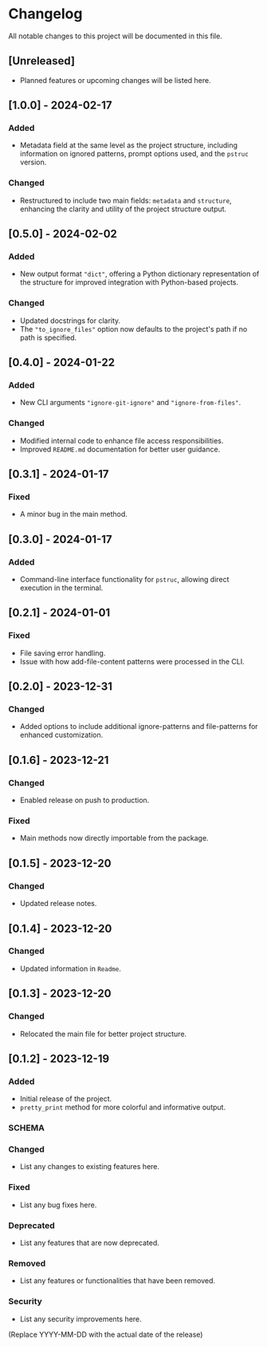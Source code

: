 
# Changelog

All notable changes to this project will be documented in this file.

## [Unreleased]

- Planned features or upcoming changes will be listed here.

## [1.0.0] - 2024-02-17
### Added
- Metadata field at the same level as the project structure, including information on ignored patterns, prompt options used, and the `pstruc` version.
### Changed
- Restructured to include two main fields: `metadata` and `structure`, enhancing the clarity and utility of the project structure output.

## [0.5.0] - 2024-02-02
### Added
- New output format `"dict"`, offering a Python dictionary representation of the structure for improved integration with Python-based projects.
### Changed
- Updated docstrings for clarity.
- The `"to_ignore_files"` option now defaults to the project's path if no path is specified.

## [0.4.0] - 2024-01-22
### Added
- New CLI arguments `"ignore-git-ignore"` and `"ignore-from-files"`.
### Changed
- Modified internal code to enhance file access responsibilities.
- Improved `README.md` documentation for better user guidance.

## [0.3.1] - 2024-01-17
### Fixed
- A minor bug in the main method.

## [0.3.0] - 2024-01-17
### Added
- Command-line interface functionality for `pstruc`, allowing direct execution in the terminal.

## [0.2.1] - 2024-01-01
### Fixed
- File saving error handling.
- Issue with how add-file-content patterns were processed in the CLI.

## [0.2.0] - 2023-12-31
### Changed
- Added options to include additional ignore-patterns and file-patterns for enhanced customization.

## [0.1.6] - 2023-12-21
### Changed
- Enabled release on push to production.
### Fixed
- Main methods now directly importable from the package.

## [0.1.5] - 2023-12-20
### Changed
- Updated release notes.

## [0.1.4] - 2023-12-20
### Changed
- Updated information in `Readme`.

## [0.1.3] - 2023-12-20
### Changed
- Relocated the main file for better project structure.

## [0.1.2] - 2023-12-19
### Added
- Initial release of the project.
- `pretty_print` method for more colorful and informative output.





### SCHEMA

### Changed
- List any changes to existing features here.

### Fixed
- List any bug fixes here.

### Deprecated
- List any features that are now deprecated.

### Removed
- List any features or functionalities that have been removed.

### Security
- List any security improvements here.

(Replace YYYY-MM-DD with the actual date of the release)
